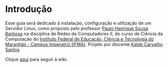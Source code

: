 # Introdução
Esse guia será dedicado à instalação, configuração e utilização de um Servidor Linux, como proposto pelo professor [Paulo Henrique Sousa Barbosa](https://github.com/agenteph) na disciplina de Redes de Computadores II, do curso de Ciência da Computação do [Instituto Federal de Educação, Ciência e Tecnologia do Maranhão - Campus Imperatriz (IFMA)](https://imperatriz.ifma.edu.br/). Projeto por discente [Kaleb Carvalho Santos]()

Clique [aqui](https://github.com/kalebC/Servidor-Linux/wiki) para seguir à wiki.

